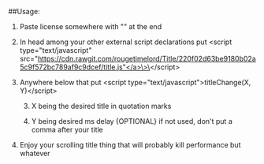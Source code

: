 ##Usage:

1. Paste license somewhere with "<!--" at the very beginning and "-->" at the end 

2. In head among your other external script declarations put \<script type="text/javascript" src="<a href="javascript:void(0)">https://cdn.rawgit.com/rougetimelord/Title/220f02d63be9180b02a5c9f572bc789af9c9dcef/title.js"</a>\>\</script\>

3. Anywhere below that put \<script type="text/javascript"\>titleChange(X, Y)\</script\>
  
	3. X being the desired title in quotation marks
  
	3. Y being desired ms delay {OPTIONAL} if not used, don't put a comma after your title

4. Enjoy your scrolling title thing that will probably kill performance but whatever
